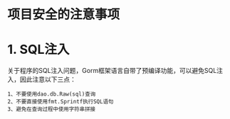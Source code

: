 # 项目安全的注意事项

# 1. SQL注入
关于程序的SQL注入问题，Gorm框架语言自带了预编译功能，可以避免SQL注入，因此注意以下三点：

    1、不要使用dao.db.Raw(sql)查询
    2、不要直接使用fmt.Sprintf执行SQL语句
    3、避免在查询过程中使用字符串拼接
